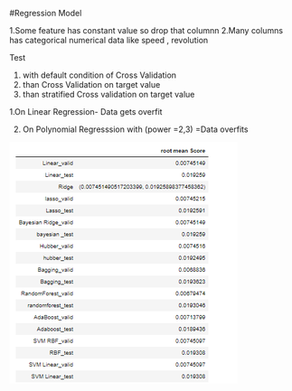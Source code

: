 #Regression Model

1.Some feature has constant value so drop that columnn
2.Many columns has categorical numerical data like speed , revolution


Test 
1. with default condition of Cross Validation
2. than Cross Validation on target value
3. than stratified Cross validation on target value


1.On Linear Regression- Data gets overfit

2. On Polynomial Regresssion with (power =2,3) =Data overfits

![alt text](https://github.com/saurabhkthakur/Regression_model/blob/main/Capture.PNG)


